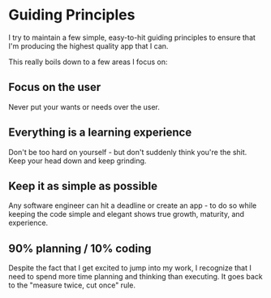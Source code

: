 # Guiding Principles

I try to maintain a few simple, easy-to-hit guiding principles to ensure that
I'm producing the highest
quality app that I can.

This really boils down to a few areas I focus on:

## Focus on the user

Never put your wants or needs over the user.

## Everything is a learning experience

Don't be too hard on yourself - but don't suddenly think you're the shit. Keep
your head down and keep grinding.

## Keep it as simple as possible

Any software engineer can hit a deadline or create an app - to do so while
keeping the code simple and
elegant shows true growth, maturity, and experience.

## 90% planning / 10% coding

Despite the fact that I get excited to jump into my work, I recognize that I
need to spend more time
planning and thinking than executing. It goes back to the "measure twice, cut
once" rule.
